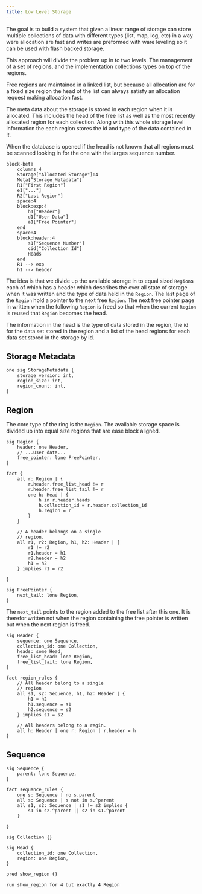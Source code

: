```yaml
---
title: Low Level Storage
---
```


The goal is to build a system that given a linear range of storage can store multiple collections of data with different types (list, map, log, etc) in a way were allocation are fast and writes are preformed with ware leveling so it can be used with flash backed storage.

This approach will divide the problem up in to two levels. The management of a set of regions, and the implementation collections types on top of the regions.

Free regions are maintained in a linked list, but because all allocation are for a fixed size region the head of the list can always satisfy an allocation request making allocation fast.

The meta data about the storage is stored in each region when it is allocated. This includes the head of the free list as well as the most recently allocated region for each collection. Along with this whole storage level information the each region stores the id and type of the data contained in it.

When the database is opened if the head is not known that all regions must be scanned looking in for the one with the larges sequence number.

```mermaid
block-beta
	columns 4
	Storage["Allocated Storage"]:4
	Meta["Storage Metadata"]
	R1["First Region"]
	e1["..."]
	R2["Last Region"]
	space:4
	block:exp:4
		h1["Header"]
		d1["User Data"]
		a1["Free Pointer"]
	end
	space:4
	block:header:4
		s1["Sequence Number"]
		cid["Collection Id"]
		Heads
	end
	R1 --> exp
	h1 --> header
```


The idea is that we divide up the available storage in to equal sized `Region`s each of which has a header which describes the over all state of storage when it was written and the type of data held in the `Region`. The last page of the `Region` hold a pointer to the next free `Region`. The next free pointer page in written when the following `Region` is freed so that when the current `Region` is reused that `Region` becomes the head.

The information in the head is the type of data stored in the region, the id for the data set stored in the region and a list of the head regions for each data set stored in the storage by id.

## Storage Metadata

```alloy 
one sig StorageMetadata {
	storage_version: int,
	region_size: int,
	region_count: int,
}
```
## Region
The core type of the ring is the `Region`. The available storage space is divided up into
equal size regions that are ease block aligned. 

```alloy
sig Region {
	header: one Header,
	// ...User data...
	free_pointer: lone FreePointer,
}

fact {
	all r: Region | {
		r.header.free_list_head != r
		r.header.free_list_tail != r
		one h: Head | {
	 		h in r.header.heads
			h.collection_id = r.header.collection_id
			h.region = r
		}
	}

	// A header belongs on a single
	// region.
	all r1, r2: Region, h1, h2: Header | {
		r1 != r2
		r1.header = h1
		r2.header = h2
		h1 = h2
	} implies r1 = r2

}
```

```alloy
sig FreePointer {
	next_tail: lone Region,
}
```
The `next_tail` points to the region  added to the free list after this one. It is therefor written not when the region containing the free pointer is written but when the next region is freed.


```alloy
sig Header {
	sequence: one Sequence,
	collection_id: one Collection,
	heads: some Head,
	free_list_head: lone Region,
	free_list_tail: lone Region,
}

fact region_rules {
	// All header belong to a single
	// region
	all s1, s2: Sequence, h1, h2: Header | {
		h1 = h2
		h1.sequence = s1
		h2.sequence = s2
	} implies s1 = s2

	// All headers belong to a regin.
	all h: Header | one r: Region | r.header = h
}
```

## Sequence

```alloy
sig Sequence {
	parent: lone Sequence,
}

fact sequance_rules {
	one s: Sequence | no s.parent
	all s: Sequence | s not in s.^parent
	all s1, s2: Sequence | s1 != s2 implies {
		s1 in s2.^parent || s2 in s1.^parent
	}

}
```

```alloy
sig Collection {}
```

```alloy
sig Head {
	collection_id: one Collection,
	region: one Region,
}
```


```alloy
pred show_region {}

run show_region for 4 but exactly 4 Region
```
